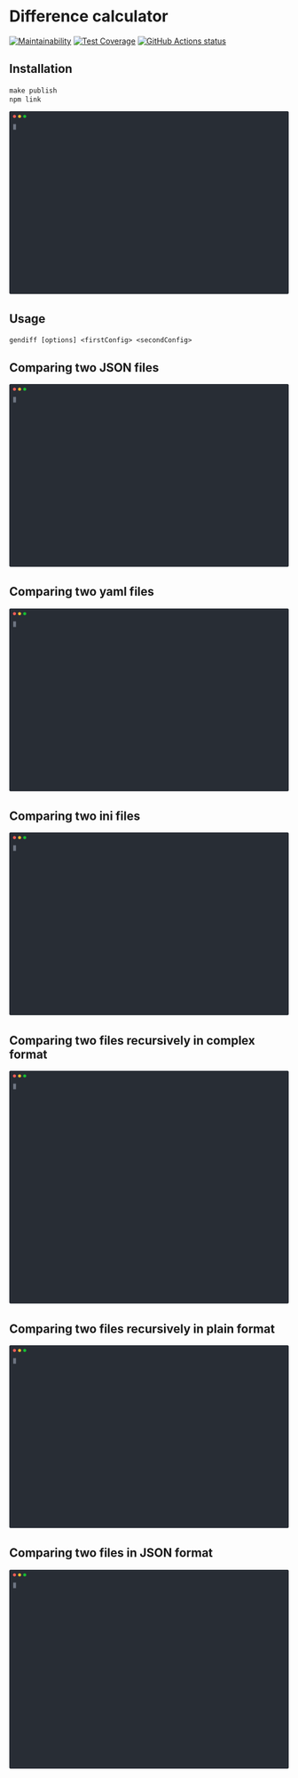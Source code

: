 # Difference calculator

[![Maintainability](https://api.codeclimate.com/v1/badges/ea4d3687b3be0cdcf50a/maintainability)](https://codeclimate.com/github/dmfedotov/frontend-project-lvl2/maintainability)
[![Test Coverage](https://api.codeclimate.com/v1/badges/ea4d3687b3be0cdcf50a/test_coverage)](https://codeclimate.com/github/dmfedotov/frontend-project-lvl2/test_coverage)
<a href="https://github.com/dmfedotov/frontend-project-lvl2"><img alt="GitHub Actions status" src="https://github.com/dmfedotov/frontend-project-lvl2/workflows/Node.js-CI/badge.svg"></a>

## Installation
```
make publish
npm link
```
[![asciicast](asciinemas/install-package.svg)](https://asciinema.org/a/oj2gYxaevMgiBHY5ntXIpch01)

## Usage
```
gendiff [options] <firstConfig> <secondConfig>
```
## Comparing two JSON files
[![asciicast](asciinemas/comparing-json-files.svg)](https://asciinema.org/a/tQTE5Y4DLCxUsPLK9sLDKFQzY)

## Comparing two yaml files
[![asciicast](asciinemas/comparing-yaml-files.svg)](https://asciinema.org/a/Mo1yHqHjGGc5QAgtIHBStyhAw)

## Comparing two ini files
[![asciicast](asciinemas/comparing-ini-files.svg)](https://asciinema.org/a/cvmE8BI2dMqAZpBIGWiRB5hBe)

## Comparing two files recursively in complex format
[![asciicast](asciinemas/comparing-files-recursively-complex.svg)](https://asciinema.org/a/HOM1ghlj4QWzuJxLhgnMXlD8G)

## Comparing two files recursively in plain format
[![asciicast](asciinemas/comparing-files-recursively-plain.svg)](https://asciinema.org/a/8Q0LgT9L1QVD2QD7kBM2gOznx)

## Comparing two files in JSON format
[![asciicast](asciinemas/comparing-files-in-json.svg)](https://asciinema.org/a/cGl1T2dHRXiYAIdcpiidMGiTU)
